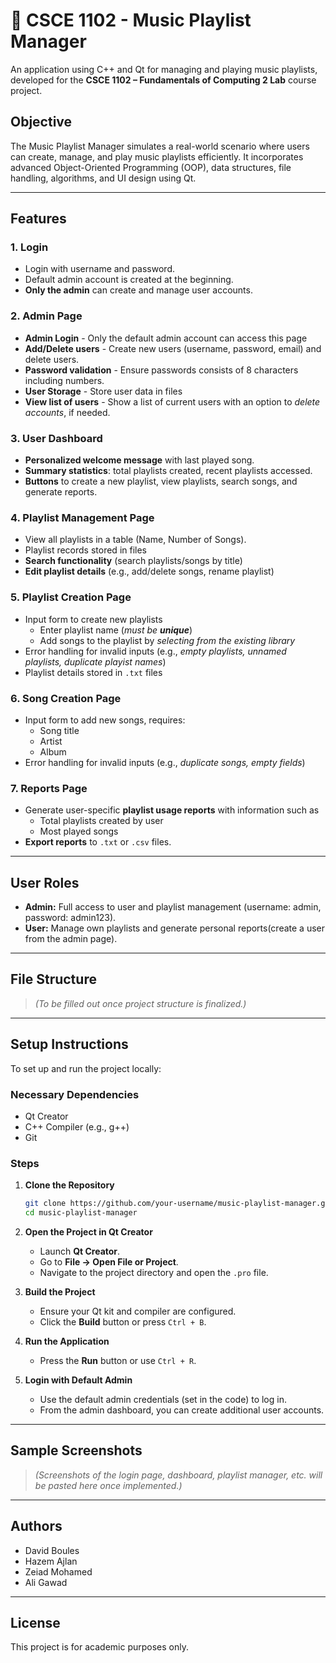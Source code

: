 # 🎵 CSCE 1102 - Music Playlist Manager

An application using C++ and Qt for managing and playing music playlists, developed for the **CSCE 1102 – Fundamentals of Computing 2 Lab** course project.

## Objective

The Music Playlist Manager simulates a real-world scenario where users can create, manage, and play music playlists efficiently. It incorporates advanced Object-Oriented Programming (OOP), data structures, file handling, algorithms, and UI design using Qt.

---

## Features

### 1. Login
- Login with username and password.
- Default admin account is created at the beginning.
- **Only the admin** can create and manage user accounts.

### 2. Admin Page
- **Admin Login** - Only the default admin account can access this page
- **Add/Delete users** - Create new users (username, password, email) and delete users.
- **Password validation** - Ensure passwords consists of 8 characters including numbers.
- **User Storage** - Store user data in files
- **View list of users** - Show a list of current users with an option to *delete accounts*, if needed.

### 3. User Dashboard
- **Personalized welcome message** with last played song.
- **Summary statistics**: total playlists created, recent playlists accessed.
- **Buttons** to create a new playlist, view playlists, search songs, and generate reports.

### 4. Playlist Management Page
- View all playlists in a table (Name, Number of Songs).
- Playlist records stored in files
- **Search functionality** (search playlists/songs by title)
- **Edit playlist details** (e.g., add/delete songs, rename playlist)

### 5. Playlist Creation Page
- Input form to create new playlists
  - Enter playlist name (*must be* ***unique***)
  - Add songs to the playlist by *selecting from the existing library*
- Error handling for invalid inputs (e.g., *empty playlists, unnamed playlists, duplicate playist names*)
- Playlist details stored in `.txt` files

### 6. Song Creation Page
- Input form to add new songs, requires:
  - Song title
  - Artist
  - Album
- Error handling for invalid inputs (e.g., *duplicate songs, empty fields*)

### 7. Reports Page
- Generate user-specific **playlist usage reports** with information such as
  - Total playlists created by user
  - Most played songs
- **Export reports** to `.txt` or `.csv` files.

---

## User Roles

- **Admin:** Full access to user and playlist management (username: admin, password: admin123).
- **User:** Manage own playlists and generate personal reports(create a user from the admin page).

---

## File Structure

> *(To be filled out once project structure is finalized.)*

---

## Setup Instructions

To set up and run the project locally:

### Necessary Dependencies

- Qt Creator
- C++ Compiler (e.g., g++)
- Git

### Steps

1. **Clone the Repository**

   ```bash
   git clone https://github.com/your-username/music-playlist-manager.git
   cd music-playlist-manager
   ```

2. **Open the Project in Qt Creator**

   - Launch **Qt Creator**.
   - Go to **File → Open File or Project**.
   - Navigate to the project directory and open the `.pro` file.

3. **Build the Project**

   - Ensure your Qt kit and compiler are configured.
   - Click the **Build** button or press `Ctrl + B`.

4. **Run the Application**

   - Press the **Run** button or use `Ctrl + R`.

5. **Login with Default Admin**

   - Use the default admin credentials (set in the code) to log in.
   - From the admin dashboard, you can create additional user accounts.

---

## Sample Screenshots

> *(Screenshots of the login page, dashboard, playlist manager, etc. will be pasted here once implemented.)*

---


## Authors
- David Boules
- Hazem Ajlan
- Zeiad Mohamed
- Ali Gawad

---

## License

This project is for academic purposes only.

